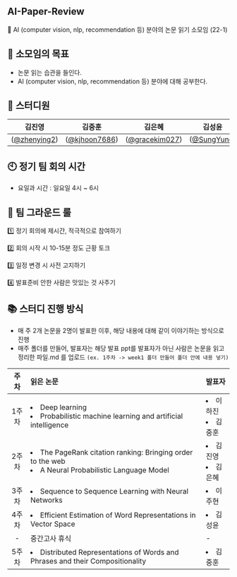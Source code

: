 ## AI-Paper-Review
🍊 AI (computer vision, nlp, recommendation 등) 분야의 논문 읽기 소모임 (22-1)


## 🎯 소모임의 목표

- 논문 읽는 습관을 들인다.
- AI (computer vision, nlp, recommendation 등) 분야에 대해 공부한다.

## 🙌 스터디원 
|김진영|김중훈|김은혜|김성윤|이하진|이주현|
|:----------:|:----------:|:----------:|:----------:|:----------:|:----------:|
|([@zhenying2](https://github.com/zhenying2))|([@kjhoon7686](https://github.com/kjhoon7686))|([@gracekim027](https://github.com/gracekim027))|([@SungYune](https://github.com/SungYune))|([@bossacode](https://github.com/bossacode))|([@JulieOnIsland](https://github.com/JulieOnIsland))|

## 🕙 정기 팀 회의 시간

- 요일과 시간 : 일요일 4시 ~ 6시 

## 🔑 팀 그라운드 룰

1️⃣ 정기 회의에 제시간, 적극적으로 참여하기

2️⃣ 회의 시작 시 10-15분 정도 근황 토크

3️⃣ 일정 변경 시 사전 고지하기

4️⃣ 발표준비 안한 사람은 맛있는 것 사주기


## 📚 스터디 진행 방식
- 매 주 2개 논문을 2명이 발표한 이후, 해당 내용에 대해 같이 이야기하는 방식으로 진행
- 매주 폴더를 만들어, 발표자는 해당 발표 ppt를 발표자가 아닌 사람은 논문을 읽고 정리한 파일.md 를 업로드
  `(ex. 1주차 -> week1 폴더 만들어 폴더 안에 내용 넣기)`



| 주차 | 읽은 논문 | 발표자|
|:----------:|:----------|:----------|
| 1주차 | <li>Deep learning</li> <li> Probabilistic machine learning and artificial intelligence</li> | <li>이하진</li> <li>김중훈</li> |
| 2주차 | <li>The PageRank citation ranking: Bringing order to the web</li> <li>A Neural Probabilistic Language Model</li> | <li>김진영</li> <li>김은혜</li> |
| 3주차 | <li>Sequence to Sequence Learning with Neural Networks</li> | <li>이주현</li> |
| 4주차 | <li>Efficient Estimation of Word Representations in Vector Space</li> | <li>김성윤</li> |
| - |중간고사 휴식 |-|
| 5주차 | <li>Distributed Representations of Words and Phrases and their Compositionality</li> | <li>김중훈</li> |

<br/>
</br>
